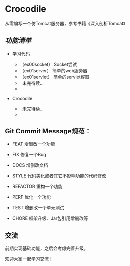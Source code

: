 # Crocodile

从零编写一个仿Tomcat服务器，参考书籍《深入剖析Tomcat》

## *功能清单*

+ 学习代码

    - （ex00socket）   Socket尝试
    - （ex01server）   简单的web服务器
    - （ex01servlet）   简单的servlet容器   
    -  &nbsp;&nbsp;未完待续...
    -
    
    
+ Crocodile

    -  &nbsp;&nbsp;未完待续...
    -

## Git Commit Message规范：

- FEAT 增删改一个功能

- FIX 修复一个Bug

- DOCS 增删改文档

- STYLE 代码美化或者其它不影响功能的代码修改

- REFACTOR 重构一个功能

- PERF 优化一个功能

- TEST 增删改一个单元测试

- CHORE 框架升级、Jar包引用增删改等

## 交流

前期实现基础功能，之后会考虑完善升级。

欢迎大家一起学习交流！




